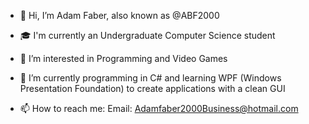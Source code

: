 - 👋 Hi, I’m Adam Faber, also known as @ABF2000
- 🎓 I'm currently an Undergraduate Computer Science student
- 👀 I’m interested in Programming and Video Games
- 🌱 I’m currently programming in C# and learning WPF (Windows Presentation Foundation)
          to create applications with a clean GUI

- 📫 How to reach me:
      Email: Adamfaber2000Business@hotmail.com
      



<!---
ABF2000/ABF2000 is a ✨ special ✨ repository because its `README.md` (this file) appears on your GitHub profile.
You can click the Preview link to take a look at your changes.
--->
